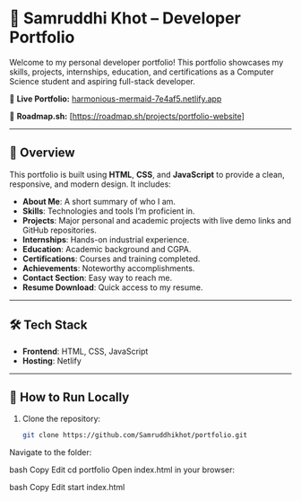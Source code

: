 # 💼 Samruddhi Khot – Developer Portfolio

Welcome to my personal developer portfolio! This portfolio showcases my skills, projects, internships, education, and certifications as a Computer Science student and aspiring full-stack developer.

🔗 **Live Portfolio:** [harmonious-mermaid-7e4af5.netlify.app](https://harmonious-mermaid-7e4af5.netlify.app)

🔗 **Roadmap.sh:** [https://roadmap.sh/projects/portfolio-website]

---

## 📌 Overview

This portfolio is built using **HTML**, **CSS**, and **JavaScript** to provide a clean, responsive, and modern design. It includes:

- **About Me**: A short summary of who I am.
- **Skills**: Technologies and tools I’m proficient in.
- **Projects**: Major personal and academic projects with live demo links and GitHub repositories.
- **Internships**: Hands-on industrial experience.
- **Education**: Academic background and CGPA.
- **Certifications**: Courses and training completed.
- **Achievements**: Noteworthy accomplishments.
- **Contact Section**: Easy way to reach me.
- **Resume Download**: Quick access to my resume.

---

## 🛠️ Tech Stack

- **Frontend**: HTML, CSS, JavaScript
- **Hosting**: Netlify

---



## 🚀 How to Run Locally

1. Clone the repository:
   ```bash
   git clone https://github.com/Samruddhikhot/portfolio.git
Navigate to the folder:

bash
Copy
Edit
cd portfolio
Open index.html in your browser:

bash
Copy
Edit
start index.html


